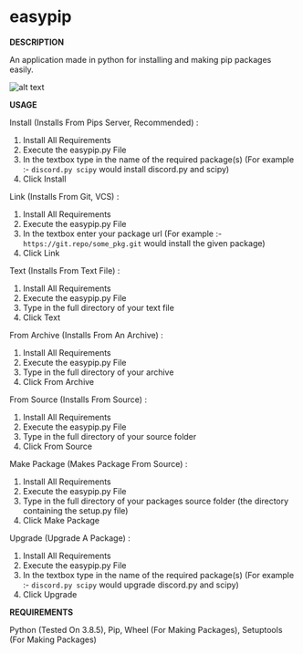 # easypip

**DESCRIPTION**

An application made in python for installing and making pip packages easily.

![alt text](https://i.ibb.co/0V8Q4BH/capture123.png)

**USAGE**

Install (Installs From Pips Server, Recommended) :

1) Install All Requirements
2) Execute the easypip.py File
3) In the textbox type in the name of the required package(s) (For example :- ```discord.py scipy``` would install discord.py and scipy)
4) Click Install

Link (Installs From Git, VCS) :

1) Install All Requirements
2) Execute the easypip.py File
3) In the textbox enter your package url (For example :- ```https://git.repo/some_pkg.git``` would install the given package)
4) Click Link

Text (Installs From Text File) :

1) Install All Requirements
2) Execute the easypip.py File
3) Type in the full directory of your text file
4) Click Text

From Archive (Installs From An Archive) :

1) Install All Requirements
2) Execute the easypip.py File
3) Type in the full directory of your archive
4) Click From Archive

From Source (Installs From Source) :

1) Install All Requirements
2) Execute the easypip.py File
3) Type in the full directory of your source folder
4) Click From Source


Make Package (Makes Package From Source) :

1) Install All Requirements
2) Execute the easypip.py File
3) Type in the full directory of your packages source folder (the directory containing the setup.py file)
4) Click Make Package


Upgrade (Upgrade A Package) :

1) Install All Requirements
2) Execute the easypip.py File
3) In the textbox type in the name of the required package(s) (For example :- ```discord.py scipy``` would upgrade discord.py and scipy)
4) Click Upgrade

**REQUIREMENTS**

Python (Tested On 3.8.5),
Pip,
Wheel (For Making Packages),
Setuptools (For Making Packages)

